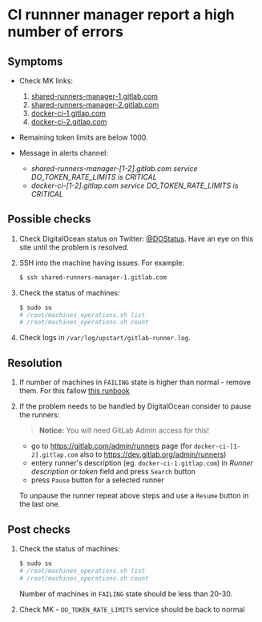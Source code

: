 # CI runnner manager report a high number of errors

## Symptoms

* Check MK links:

    1. [shared-runners-manager-1.gitlab.com](https://checkmk.gitlap.com/gitlab/check_mk/index.py?start_url=%2Fgitlab%2Fpnp4nagios%2Findex.php%2Fgraph%3Fhost%3Dshared-runners-manager-1.gitlab.com%26srv%3DDO_TOKEN_RATE_LIMITS%26theme%3Dmultisite%26baseurl%3D..%2Fcheck_mk%2F)
    1. [shared-runners-manager-2.gitlab.com](https://checkmk.gitlap.com/gitlab/check_mk/index.py?start_url=%2Fgitlab%2Fpnp4nagios%2Findex.php%2Fgraph%3Fhost%3Dshared-runners-manager-2.gitlab.com%26srv%3DDO_TOKEN_RATE_LIMITS%26theme%3Dmultisite%26baseurl%3D..%2Fcheck_mk%2F)
    1. [docker-ci-1.gitlap.com](https://checkmk.gitlap.com/gitlab/check_mk/index.py?start_url=%2Fgitlab%2Fpnp4nagios%2Findex.php%2Fgraph%3Fhost%3Ddocker-ci-1.gitlap.com%26srv%3DDO_TOKEN_RATE_LIMITS%26theme%3Dmultisite%26baseurl%3D..%2Fcheck_mk%2F)
    1. [docker-ci-2.gitlap.com](https://checkmk.gitlap.com/gitlab/check_mk/index.py?start_url=%2Fgitlab%2Fpnp4nagios%2Findex.php%2Fgraph%3Fhost%3Ddocker-ci-2.gitlap.com%26srv%3DDO_TOKEN_RATE_LIMITS%26theme%3Dmultisite%26baseurl%3D..%2Fcheck_mk%2F)

* Remaining token limits are below 1000.
* Message in alerts channel:
    * *shared-runners-manager-[1-2].gitlab.com service DO_TOKEN_RATE_LIMITS is CRITICAL*
    * *docker-ci-[1-2].gitlap.com service DO_TOKEN_RATE_LIMITS is CRITICAL*

## Possible checks

1. Check DigitalOcean status on Twitter: [@DOStatus](https://twitter.com/DOStatus). Have an eye on this site
   until the problem is resolved.

1. SSH into the machine having issues. For example:

    ```bash
    $ ssh shared-runners-manager-1.gitlab.com
    ```

1. Check the status of machines:

    ```bash
    $ sudo su
    # /root/machines_operations.sh list
    # /root/machines_operations.sh count
    ```

1. Check logs in `/var/log/upstart/gitlab-runner.log`.

## Resolution

1. If number of machines in `FAILING` state is higher than normal - remove them.
   For this fallow [this runbook](./ci_runner_manager_errors.md#resolution)

1. If the problem needs to be handled by DigitalOcean consider to pause the runners:

    > **Notice:**
    > You will need GitLab Admin access for this!

    * go to https://gitlab.com/admin/runners page (for `docker-ci-[1-2].gitlap.com` also to
        https://dev.gitlab.org/admin/runners)
    * entery runner's description (eg. `docker-ci-1.gitlap.com`) in _Runner description or token_ field
      and press `Search` button
    * press `Pause` button for a selected runner

    To unpause the runner repeat above steps and use a `Resume` button in the last one.

## Post checks

1. Check the status of machines:

    ```bash
    $ sudo su
    # /root/machines_operations.sh list
    # /root/machines_operations.sh count
    ```

    Number of machines in `FAILING` state should be less than 20-30.

1. Check MK - `DO_TOKEN_RATE_LIMITS` service should be back to normal
